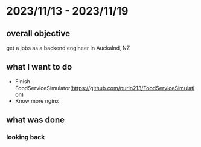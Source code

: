 # 2023/11/13 - 2023/11/19

## overall objective
get a jobs as a backend engineer in Auckalnd, NZ

## what I want to do
- Finish FoodServiceSimulator(https://github.com/purin213/FoodServiceSimulation)
- Know more nginx
## what was done
### looking back
